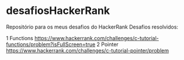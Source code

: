 # desafiosHackerRank
Repositório para os meus desafios do HackerRank
Desafios resolvidos:

1 Functions https://www.hackerrank.com/challenges/c-tutorial-functions/problem?isFullScreen=true
2 Pointer https://www.hackerrank.com/challenges/c-tutorial-pointer/problem
